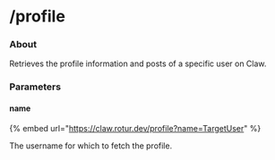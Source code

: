 # /profile

### About

Retrieves the profile information and posts of a specific user on Claw.

### Parameters

#### name

{% embed url="https://claw.rotur.dev/profile?name=TargetUser" %}

The username for which to fetch the profile.

